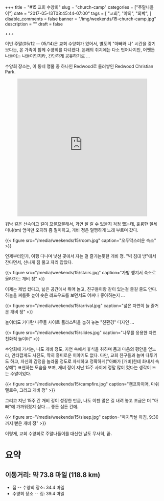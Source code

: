 +++
title = "#15 교회 수양회"
slug = "church-camp"
categories = ["주말나들이"]
date = "2017-05-13T08:45:44-07:00"
tags = [
    "교회",
    "야외",
    "외박",
]
disable_comments = false
banner = "/img/weekends/15-church-camp.jpg"
description = ""
draft = false

+++

이번 주말(05/12 -- 05/14)은 교회 수양회가 있어서, 별도의 "아빠와 나" 시간을
갖기 보다는, 온 가족이 함께 수양회를 다녀왔다.
본래의 취지에는 다소 벗어나지만, 어쨋든 나들이는 나들이인지라, 간단하게
공유하기로 ...

수양회 장소는, 이 동네 명물 중 하나인 Redwood로 둘러쌓인 Redwood Christian
Park.

<figure>
<iframe
src="https://www.google.com/maps/embed?pb=!1m14!1m8!1m3!1d12720.41908341117!2d-122.1235571!3d37.1502082!3m2!1i1024!2i768!4f13.1!3m3!1m2!1s0x0%3A0xa42267519676cd30!2sRedwood+Christian+Park!5e0!3m2!1sen!2sus!4v1494344684841"
width="100%" height="450" frameborder="0" style="border:0" allowfullscreen></iframe>
</figure>

워낙 깊은 산속이고 길이 꼬불꼬불해서, 과연 잘 갈 수 있을지 걱정 했는데, 훌륭한
절세미녀(tm) 엄마만 오히려 좀 멀미하고, 개비 정은 멀쩡하게 노래 부르며 갔다.

{{< figure
  src="/media/weekends/15/room.jpg"
  caption="오두막스러운 숙소" >}}

언제부터인가, 여행 다니며 낯선 곳에서 자는 걸 즐기는듯한 개비 정. "빅 침대
방"에서 잔다면서, 신나게 짐 풀고 자리 잡았다.

{{< figure
  src="/media/weekends/15/stairs.jpg"
  caption="가방 챙겨서 숙소로 올라가는 개비 정" >}}

이제는 제법 컸다고, 넓은 공간에서 뛰어 놀고, 친구들이랑 같이 있는걸 즐길 줄도
안다. 
하늘을 찌를듯 높이 솟은 레드우드를 보면서도 어찌나 좋아하는지 … 

{{< figure
  src="/media/weekends/15/arrival.jpg"
  caption="넓은 자연이 늘 즐거운 개비 정" >}}

놀이터도 커다란 나무들 사이로 플라스틱을 눕혀 놓는 "친환경" 디자인 …

{{< figure
  src="/media/weekends/15/slides.jpg"
  caption="나무를 응용한 자연 친화적 놀이터" >}}

수양회에 가서는, 나도 개비 정도, 자연 속에서 휴식을 취하며 몸과 마음의 평안을
얻느라, 안타깝게도 사진도, 딱히 흥미로운 이야기도 없다. 
다만, 교회 친구들과 놀며 다투기도 하고, 자신의 감정을 놀라울 정도로 자세하고
정확하게("아빠가 [개비]한테 화내서 속상해") 표현하는 모습을 보며, 개비 정이 지난 
15주 사이에 정말 많이 컸다는 생각이 드는 주말이었다.

{{< figure
  src="/media/weekends/15/campfire.jpg"
  caption="캠프화이어, 마쉬멜로우, 그리고 개비 정" >}}

그리고 지난 15주 간 개비 정이 성장한 만큼, 나도 이젠 많은 걸 내려 놓고 조금은
더 "아빠"에 가까워졌지 싶다 … 좋든 싫든 간에.

{{< figure
  src="/media/weekends/15/sleep.jpg"
  caption="마지막날 아침, 9:30까지 뻗은 개비 정" >}}

이렇게, 교회 수양회로 주말나들이를 대신한 날도 무사히, 끝.

# 요약

## 이동거리: 약 73.8 마일 (118.8 km)

- 집 -- 수양회 장소: 34.4 마일
- 수양회 장소 -- 집: 39.4 마일

